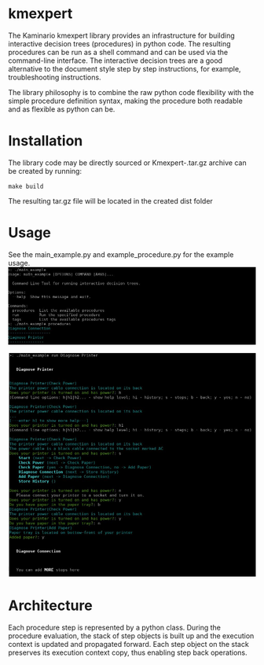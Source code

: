 # kmexpert

The Kaminario kmexpert library provides an infrastructure for building interactive decision trees (procedures) in python code. The resulting procedures can be run as a shell command and can be used via the command-line interface. The interactive decision trees are a good alternative to the document style step by step instructions, for example, troubleshooting instructions.

The library philosophy is to combine the raw python code flexibility with the simple procedure definition syntax, making the procedure both readable and as flexible as python can be.

# Installation
The library code may be directly sourced or Kmexpert-<version>.tar.gz archive can be created by running:

    make build

 The resulting tar.gz file will be located in the created dist folder

# Usage
See the main_example.py and example_procedure.py for the example usage.
![Help interface](https://github.com/Kaminario/kmexpert/blob/master/example1.JPG)

![Run example](https://github.com/Kaminario/kmexpert/blob/master/example2.JPG)

# Architecture
Each procedure step is represented by a python class. During the procedure evaluation, the stack of step objects is built up and the execution context is updated and propagated forward. Each step object on the stack preserves its execution context copy, thus enabling step back operations.

